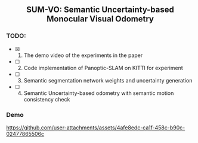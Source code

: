 <h2 align="center"> SUM-VO: Semantic Uncertainty-based Monocular Visual Odometry</h2>

### TODO:

- [x] 1. The demo video of the experiments in the paper
- [ ] 2. Code implementation of Panoptic-SLAM on KITTI for experiment
- [ ] 3. Semantic segmentation network weights and uncertainty generation
- [ ] 4. Semantic Uncertainty-based odometry with semantic motion consistency check

### Demo

https://github.com/user-attachments/assets/4afe8edc-ca1f-458c-b90c-02477865506c
